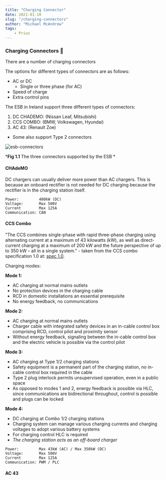 ```yaml
---
title: "Charging Connector"
date: 2021-01-10
slug: "/charging-connectors"
author: "Michael McAndrew"
tags:
    - Prius
---
```


### Charging Connectors 🔌

There are a number of charging connectors 

The options for different types of connectors are as follows:

- AC or DC
    - Single or three phase (for AC)
- Speed of charge
- Extra control pins

The ESB in Ireland support three different types of connectors:

1. DC CHADEMO: (Nissan Leaf, Mitsubishi)
2. CCS COMBO: (BMW, Volkswagen, Hyundai)
3. AC 43: (Renault Zoe)

- Some also support Type 2 connectors

<div style={{ maxWidth: '800px', height: 'auto', margin: '0 auto' }}>

<img src="./esb-connectors.png" alt="esb-connectors"/>

</div>

<div style={{ textAlign: 'center' }}>

*__Fig 1.1__ The three connectors supported by the ESB *

</div>

#### CHAdeMO

DC chargers can usually deliver more power than AC chargers. This is because
an onboard rectifier is not needed for DC charging because the rectifier is
in the charging station itself. 

```
Power:         400kW (DC)
Voltage:       Max 500V
Current        Max 125A
Communication: CAN
```

#### CCS Combo

"The CCS combines single-phase with rapid three-phase charging using alternating current at
a maximum of 43 kilowatts (kW), as well as direct-current charging at a maximum of 200 kW and the
future perspective of up to 350 kW – all in a single system." - taken from the CCS combo
specification 1.0 at: [spec 1.0](https://tesla.o.auroraobjects.eu/Combined_Charging_System_1_0_Specification_V1_2_1.pdf).

Charging modes:

**Mode 1:** 
- AC charging at normal mains outlets
- No protection devices in the charging cable
- RCD in domestic installations an essential prerequisite
- No energy feedback, no communications

**Mode 2:** 
- AC charging at normal mains outlets
- Charger cable with integrated safety devices in an in-cable
control box comprising RCD, control pilot and proximity
sensor
- Without energy feedback, signaling between the in-cable
control box and the electric vehicle is possible via the
control pilot

**Mode 3:** 
- AC charging at Type 1/2 charging stations
- Safety equipment is a permanent part of the charging
station, no in-cable control box required in the cable
- Type 2 plug interlock permits unsupervised operation, even
in a public space
- As opposed to modes 1 and 2, energy feedback is possible
via HLC, since communications are bidirectional
throughout, control is possible and plugs can be locked 

**Mode 4:** 
- DC charging at Combo 1/2 charging stations
- Charging system can manage various charging currents
and charging voltages to adopt various battery systems
- For charging control HLC is required
- *The charging station acts as an off-board charger*

```
Power:         Max 43kW (AC) / Max 350kW (DC)
Voltage:       Max 500V
Current        Max 125A
Communication: PWM / PLC
```

#### AC 43
